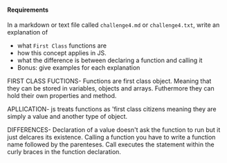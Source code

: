 #### Requirements
In a markdown or text file called `challenge4.md` or `challenge4.txt`, write an explanation of
- what `First Class` functions are
- how this concept applies in JS.
- what the difference is between declaring a function and calling it
- Bonus: give examples for each explanation

FIRST CLASS FUCTIONS- Functions are first class object. Meaning that they can be stored in variables, objects and arrays. Futhermore they can hold their own properties and method. 

APLLICATION- js treats functions as 'first class citizens meaning they are simply a value and another type of object. 

DIFFERENCES- Declaration of a value doesn't ask the function to run but it just delcares its existence. Calling a function you have to write a function name followed by the parenteses. Call executes the statement within the curly braces in the function declaration. 